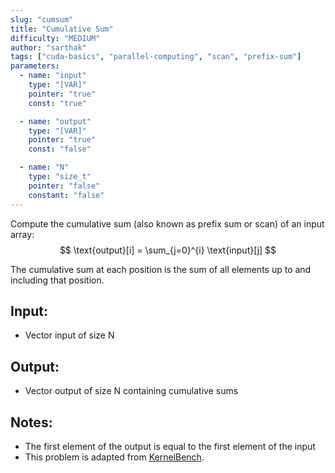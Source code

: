 ```yaml
---
slug: "cumsum"
title: "Cumulative Sum"
difficulty: "MEDIUM"
author: "sarthak"
tags: ["cuda-basics", "parallel-computing", "scan", "prefix-sum"]
parameters:
  - name: "input"
    type: "[VAR]"
    pointer: "true"
    const: "true"

  - name: "output" 
    type: "[VAR]"
    pointer: "true"
    const: "false"

  - name: "N"
    type: "size_t"
    pointer: "false"
    constant: "false"
---
```


Compute the cumulative sum (also known as prefix sum or scan) of an input array:
$$
\text{output}[i] = \sum_{j=0}^{i} \text{input}[j]
$$

The cumulative sum at each position is the sum of all elements up to and including that position.

## Input:
- Vector $\text{input}$ of size $\text{N}$

## Output:
- Vector $\text{output}$ of size $\text{N}$ containing cumulative sums

## Notes:
- The first element of the output is equal to the first element of the input
- This problem is adapted from [KernelBench](https://github.com/ScalingIntelligence/KernelBench/blob/main/KernelBench/level1/89_cumsum.py).